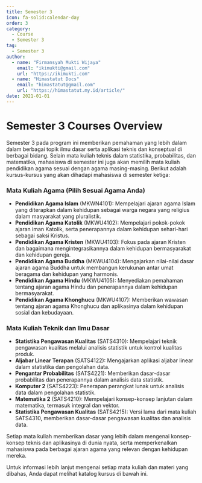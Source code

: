 ```yaml
--- 
title: Semester 3
icon: fa-solid:calendar-day
order: 3
category:
  - Course
  - Semester 3
tag:
  - Semester 3
author:
  - name: "Firmansyah Mukti Wijaya"
    email: "ikimukti@gmail.com"
    url: "https://ikimukti.com"
  - name: "Himastatut Docs"
    email: "himastatut@gmail.com"
    url: "https://himastatut.my.id/article/"
date: 2021-01-01
--- 
```


# Semester 3 Courses Overview

Semester 3 pada program ini memberikan pemahaman yang lebih dalam dalam berbagai topik ilmu dasar serta aplikasi teknis dan konseptual di berbagai bidang. Selain mata kuliah teknis dalam statistika, probabilitas, dan matematika, mahasiswa di semester ini juga akan memilih mata kuliah pendidikan agama sesuai dengan agama masing-masing. Berikut adalah kursus-kursus yang akan dihadapi mahasiswa di semester ketiga:

### Mata Kuliah Agama (Pilih Sesuai Agama Anda)
- **Pendidikan Agama Islam** (MKWN4101): Mempelajari ajaran agama Islam yang diterapkan dalam kehidupan sebagai warga negara yang religius dalam masyarakat yang pluralistik.
- **Pendidikan Agama Katolik** (MKWU4102): Mempelajari pokok-pokok ajaran iman Katolik, serta penerapannya dalam kehidupan sehari-hari sebagai saksi Kristus.
- **Pendidikan Agama Kristen** (MKWU4103): Fokus pada ajaran Kristen dan bagaimana mengintegrasikannya dalam kehidupan bermasyarakat dan kehidupan gereja.
- **Pendidikan Agama Buddha** (MKWU4104): Mengajarkan nilai-nilai dasar ajaran agama Buddha untuk membangun kerukunan antar umat beragama dan kehidupan yang harmonis.
- **Pendidikan Agama Hindu** (MKWU4105): Menyediakan pemahaman tentang ajaran agama Hindu dan penerapannya dalam kehidupan bermasyarakat.
- **Pendidikan Agama Khonghucu** (MKWU4107): Memberikan wawasan tentang ajaran agama Khonghucu dan aplikasinya dalam kehidupan sosial dan kebudayaan.

### Mata Kuliah Teknik dan Ilmu Dasar
- **Statistika Pengawasan Kualitas** (SATS4310): Mempelajari teknik pengawasan kualitas melalui analisis statistik untuk kontrol kualitas produk.
- **Aljabar Linear Terapan** (SATS4122): Mengajarkan aplikasi aljabar linear dalam statistika dan pengolahan data.
- **Pengantar Probabilitas** (SATS4221): Memberikan dasar-dasar probabilitas dan penerapannya dalam analisis data statistik.
- **Komputer 2** (SATS4223): Penerapan perangkat lunak untuk analisis data dalam pengolahan statistik.
- **Matematika 2** (SATS4210): Mempelajari konsep-konsep lanjutan dalam matematika, termasuk integral dan vektor.
- **Statistika Pengawasan Kualitas** (SATS4215): Versi lama dari mata kuliah SATS4310, memberikan dasar-dasar pengawasan kualitas dan analisis data.

Setiap mata kuliah memberikan dasar yang lebih dalam mengenai konsep-konsep teknis dan aplikasinya di dunia nyata, serta memperkenalkan mahasiswa pada berbagai ajaran agama yang relevan dengan kehidupan mereka.

Untuk informasi lebih lanjut mengenai setiap mata kuliah dan materi yang dibahas, Anda dapat melihat katalog kursus di bawah ini.

<Catalog />
